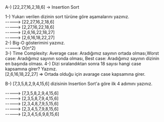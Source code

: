 A-) [22,27,16,2,18,6] -> Insertion Sort

  1-) Yukarı verilen dizinin sort türüne göre aşamalarını yazınız.  
    -----> [22,27,16,2,18,6]  
    -----> [2,27,16,22,18,6]  
    -----> [2,6,16,22,18,27]  
    -----> [2,6,16,18,22,27]  
  2-) Big-O gösterimini yazınız.   
    -----> O(n^2)      
  3-) Time Complexity: Average case: Aradığımız sayının ortada olması,Worst case: Aradığımız sayının sonda olması, Best case: Aradığımız       sayının dizinin en başında olması.
  4-) Dizi sıralandıktan sonra 18 sayısı hangi case kapsamına girer? Yazınız.   
      [2,6,16,18,22,27] => Ortada olduğu için avarage case kapsamına girer.
     
B-) [7,3,5,8,2,9,4,15,6] dizisinin Insertion Sort'a göre ilk 4 adımını yazınız.

  -----> [7,3,5,8,2,9,4,15,6]   
  -----> [2,3,5,8,7,9,4,15,6]   
  -----> [2,3,4,8,7,9,5,15,6]   
  -----> [2,3,4,5,7,9,8,15,6]   
  -----> [2,3,4,5,6,9,8,15,6]   
